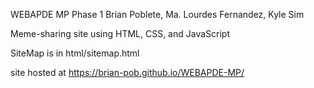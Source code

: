 WEBAPDE MP Phase 1
Brian Poblete, Ma. Lourdes Fernandez, Kyle Sim

Meme-sharing site using HTML, CSS, and JavaScript

SiteMap is in html/sitemap.html

site hosted at https://brian-pob.github.io/WEBAPDE-MP/